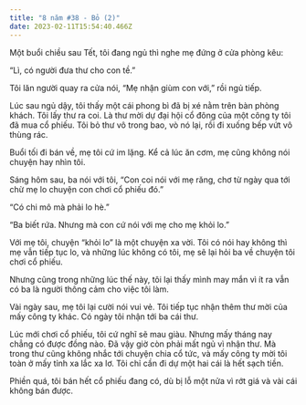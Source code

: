 ```yaml
---
title: "8 năm #38 - Bỏ (2)"
date: 2023-02-11T15:54:40.466Z
---
```


Một buổi chiều sau Tết, tôi đang ngủ thì nghe mẹ đứng ở cửa phòng kêu:

“Lì, có người đưa thư cho con tề.”

Tôi lăn người quay ra cửa nói, “Mẹ nhận giùm con với,” rồi ngủ tiếp.

Lúc sau ngủ dậy, tôi thấy một cái phong bì đã bị xé nằm trên bàn phòng khách. Tôi lấy thư ra coi. Là thư mời dự đại hội cổ đông của một công ty tôi đã mua cổ phiếu. Tôi bỏ thư vô trong bao, vò nó lại, rồi đi xuống bếp vứt vô thùng rác.

Buổi tối đi bán về, mẹ tôi cứ im lặng. Kể cả lúc ăn cơm, mẹ cũng không nói chuyện hay nhìn tôi.

Sáng hôm sau, ba nói với tôi, “Con coi nói với mẹ răng, chơ từ ngày qua tới chừ mẹ lo chuyện con chơi cổ phiếu đó.”

“Có chi mô mà phải lo hè.”

“Ba biết rứa. Nhưng mà con cứ nói với mẹ cho mẹ khỏi lo.”

Với mẹ tôi, chuyện “khỏi lo” là một chuyện xa vời. Tôi có nói hay không thì mẹ vẫn tiếp tục lo, và những lúc không có tôi, mẹ sẽ lại hỏi ba về chuyện tôi chơi cổ phiếu.

Nhưng cũng trong những lúc thế này, tôi lại thấy mình may mắn vì ít ra vẫn có ba là người thông cảm cho việc tôi làm.

Vài ngày sau, mẹ tôi lại cười nói vui vẻ. Tôi tiếp tục nhận thêm thư mời của mấy công ty khác. Có ngày tôi nhận tới ba cái thư.

Lúc mới chơi cổ phiếu, tôi cứ nghĩ sẽ mau giàu. Nhưng mấy tháng nay chẳng có được đồng nào. Đã vậy giờ còn phải mất ngủ vì nhận thư. Mà trong thư cũng không nhắc tới chuyện chia cổ tức, và mấy công ty mời tôi toàn ở mấy tỉnh xa lắc xa lơ. Tôi chỉ cần đi dự một hai cái là hết sạch tiền.

Phiền quá, tôi bán hết cổ phiếu đang có, dù bị lỗ một nửa vì rớt giá và vài cái không bán được.
